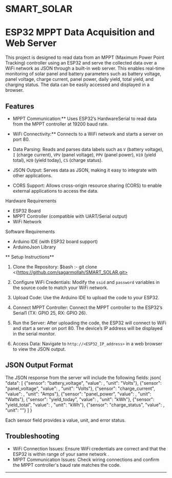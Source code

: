 # SMART_SOLAR

# ESP32 MPPT Data Acquisition and Web Server

This project is designed to read data from an MPPT (Maximum Power Point Tracking) controller using an ESP32 and serve the collected data over a WiFi network as JSON through a built-in web server. This enables real-time monitoring of solar panel and battery parameters such as battery voltage, panel voltage, charge current, panel power, daily yield, total yield, and charging status. The data can be easily accessed and displayed in a browser.

## Features

- MPPT Communication:** Uses ESP32’s HardwareSerial to read data from the MPPT controller at 19200 baud rate.
- WiFi Connectivity:** Connects to a WiFi network and starts a server on port 80.

- Data Parsing: Reads and parses data labels such as
   `V` (battery voltage),
   `I` (charge current),
   `VPV` (panel voltage),
   `PPV` (panel power),
   `H19` (yield total),
   `H20` (yield today),
   `CS` (charge status).
  
- JSON Output: Serves data as JSON, making it easy to integrate with other applications.
- CORS Support: Allows cross-origin resource sharing (CORS) to enable external applications to access the data.

 Hardware Requirements

- ESP32 Board
- MPPT Controller (compatible with UART/Serial output)
- WiFi Network

 Software Requirements

- Arduino IDE (with ESP32 board support)
- ArduinoJson Library

** Setup Instructions**

1. Clone the Repository:
   $bash :- git clone <(https://github.com/sagarmollah/SMART_SOLAR.git>
   

2. Configure WiFi Credentials:
   Modify the `ssid` and `password` variables in the source code to match your WiFi network.

3. Upload Code:
   Use the Arduino IDE to upload the code to your ESP32.

4. Connect MPPT Controller:
   Connect the MPPT controller to the ESP32’s Serial1 (TX: GPIO 25, RX: GPIO 26).

5. Run the Server:
   After uploading the code, the ESP32 will connect to WiFi and start a server on port 80. The device’s IP address will be displayed in the serial monitor.

6. Access Data:
   Navigate to `http://<ESP32_IP_address>` in a web browser to view the JSON output.

## JSON Output Format

The JSON response from the server will include the following fields:
json{
  "data": [
    {"sensor": "battery_voltage", "value": <value>, "unit": "Volts"},
    {"sensor": "panel_voltage", "value": <value>, "unit": "Volts"},
    {"sensor": "charge_current", "value": <value>, "unit": "Amps"},
    {"sensor": "panel_power", "value": <value>, "unit": "Watts"},
    {"sensor": "yield_today", "value": <value>, "unit": "kWh"},
    {"sensor": "yield_total", "value": <value>, "unit": "kWh"},
    {"sensor": "charge_status", "value": <value>, "unit": ""}
  ]
}


Each sensor field provides a value, unit, and error status.

## Troubleshooting

- WiFi Connection Issues: Ensure WiFi credentials are correct and that the ESP32 is within range of your same network .
- MPPT Communication Issues: Check wiring connections and confirm the MPPT controller's baud rate matches the code.

---
